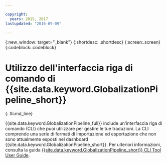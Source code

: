 ```yaml
---

copyright:
  years: 2015, 2017
lastupdated: "2016-09-09"

---
```


{:new_window: target="_blank"}
{:shortdesc: .shortdesc}
{:screen:.screen}
{:codeblock:.codeblock}

# Utilizzo dell'interfaccia riga di comando di {{site.data.keyword.GlobalizationPipeline_short}}
{: #cmd_line}

{{site.data.keyword.GlobalizationPipeline_full}} include un'interfaccia riga di comando (CLI) che puoi utilizzare per gestire le tue traduzioni. La CLI comprende una serie di formati di importazione ed esportazione che non sono attualmente esposti nel dashboard {{site.data.keyword.GlobalizationPipeline_short}}. Per ulteriori informazioni, consulta la guida [{{site.data.keyword.GlobalizationPipeline_short}} CLI Tool User Guide](https://github.com/IBM-Bluemix/gp-java-tools/blob/master/gp-cli.md).
